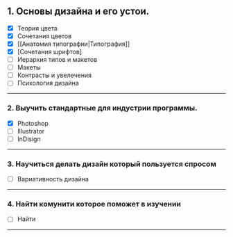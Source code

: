## 1.  Основы дизайна и его устои.
- [x] Теория цвета
- [x] Сочетания цветов
- [x] [[Анатомия типографии|Типография]]
- [x] [Сочетания шрифтов]
- [ ] Иерархия типов и макетов
- [ ] Макеты
- [ ] Контрасты и увелечения
- [ ] Психология дизайна
---
### 2. Выучить стандартные для индустрии программы.
- [x] Photoshop
- [ ] Illustrator
- [ ] InDisign
---
### 3. Научиться делать дизайн который пользуется спросом
- [ ] Вариативность дизайна
---
### 4. Найти комунити которое поможет в изучении
- [ ] Найти
---
